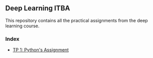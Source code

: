 ## Deep Learning ITBA

This repository contains all the practical assignments from the deep learning
course.

### Index

- [TP 1: Python's Assignment](tp_integrador_de_python/README.md)
